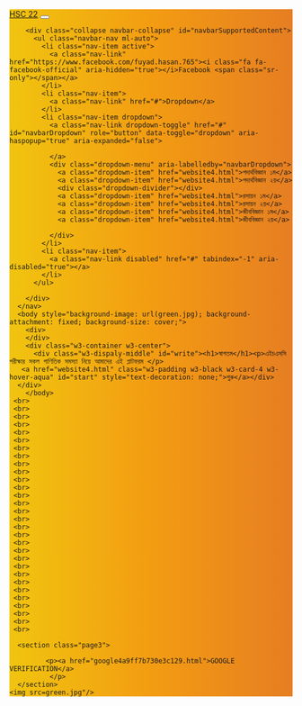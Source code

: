 
<html lang="en">
<head>
    <meta charset="UTF-8">
    <meta name="viewport" content="width=device-width, initial-scale=1.0">
    <title>Document</title>
    <link rel="stylesheet" href="style.css">
    <link rel="stylesheet" href="https://maxcdn.bootstrapcdn.com/bootstrap/4.4.1/css/bootstrap.min.css">
  <script src="https://ajax.googleapis.com/ajax/libs/jquery/3.4.1/jquery.min.js"></script>
  <script src="https://cdnjs.cloudflare.com/ajax/libs/popper.js/1.16.0/umd/popper.min.js"></script>
  <script src="https://maxcdn.bootstrapcdn.com/bootstrap/4.4.1/js/bootstrap.min.js"></script>
  <link rel="stylesheet" href="https://cdnjs.cloudflare.com/ajax/libs/font-awesome/4.7.0/css/font-awesome.min.css">
  <link rel="stylesheet" href="https://www.w3schools.com/w3css/4/w3.css">
</head>
<body>
    <nav class="navbar navbar-expand-lg navbar-light bg-light" style="background-image: linear-gradient( to right, #f1c40f,#f39c12,#e67e22);">
        <a class="navbar-brand" href="#">HSC 22</a>
        <button class="navbar-toggler" type="button" data-toggle="collapse" data-target="#navbarSupportedContent" 
        aria-controls="navbarSupportedContent" aria-expanded="false" aria-label="Toggle navigation">
          <span class="navbar-toggler-icon"></span>
        </button>
      
        <div class="collapse navbar-collapse" id="navbarSupportedContent">
          <ul class="navbar-nav ml-auto">
            <li class="nav-item active">
              <a class="nav-link" href="https://www.facebook.com/fuyad.hasan.765"><i class="fa fa-facebook-official" aria-hidden="true"></i>Facebook <span class="sr-only"></span></a>
            </li>
            <li class="nav-item">
              <a class="nav-link" href="#">Dropdown</a>
            </li>
            <li class="nav-item dropdown">
              <a class="nav-link dropdown-toggle" href="#" id="navbarDropdown" role="button" data-toggle="dropdown" aria-haspopup="true" aria-expanded="false">
                
              </a>
              <div class="dropdown-menu" aria-labelledby="navbarDropdown">
                <a class="dropdown-item" href="website4.html">পদার্থবিজ্ঞান ১ম</a>
                <a class="dropdown-item" href="website4.html">পদার্থবিজ্ঞান ২য়</a>
                <div class="dropdown-divider"></div>
                <a class="dropdown-item" href="website4.html">রসায়ন ১ম</a>
                <a class="dropdown-item" href="website4.html">রসায়ন ২য়</a>
                <a class="dropdown-item" href="website4.html">জীববিজ্ঞান ১ম</a>
                <a class="dropdown-item" href="website4.html">জীববিজ্ঞান ২য়</a>

              </div>
            </li>
            <li class="nav-item">
              <a class="nav-link disabled" href="#" tabindex="-1" aria-disabled="true"></a>
            </li>
          </ul>
          
        </div>
      </nav>
      <body style="background-image: url(green.jpg); background-attachment: fixed; background-size: cover;">
        <div>
        </div>
        <div class="w3-container w3-center">
          <div class="w3-dispaly-middle" id="write"><h1>স্বাগতম</h1><p>এইচএসসি পরীক্ষার সকল গাণিতিক সমস্যা নিয়ে আমাদের এই প্লাটফরম </p>
       <a href="website4.html" class="w3-padding w3-black w3-card-4 w3-hover-aqua" id="start" style="text-decoration: none;">শুরু</a></div>
      </div>
        </body>
     <br>
     <br>
     <br>
     <br>
     <br>
     <br>
     <br>
     <br>
     <br>
     <br>
     <br>
     <br>
     <br>
     <br>
     <br>
     <br>
     <br>
     <br>
     <br>
     <br>
     <br>
     <br>
     <br>
     <br>
     <br>
     <br>
     <br>
     <br>
     <br>
     <br>

      <section class="page3">
        
             <p><a href="google4a9ff7b730e3c129.html">GOOGLE VERIFICATION</a>
              </p>
      </section>
    <img src=green.jpg"/>
</body>
<style>
  h3{
    background-color: azure;
  }
     #start{
    padding:20px;
    font-family: Arial, Helvetica, sans-serif;
    font-size: 40px;
  }
  #write{
    font-size: large;
  }
    
</style>
    
</html>

